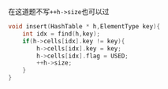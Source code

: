  在这道题不写``++h->size``也可以过

```cpp
void insert(HashTable * h,ElementType key){
    int idx = find(h,key);
    if(h->cells[idx].key != key){
        h->cells[idx].key = key;
        h->cells[idx].flag = USED;
        ++h->size;
    }
}
```
